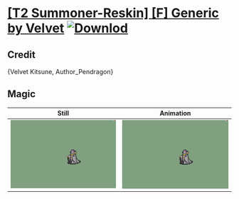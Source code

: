 # [\[T2 Summoner-Reskin\] \[F\] Generic by Velvet](./) [![Downlod](https://img.shields.io/badge/Download--red?style=social&logo=github)](https://minhaskamal.github.io/DownGit/#/home?url=https://github.com/Klokinator/FE-Repo/tree/main/Battle%20Animations%2FMagi%20-%20Dark-Type%2F%5BT2%20Summoner-Reskin%5D%20%5BF%5D%20Generic%20by%20Velvet%2F6.%20Magic)

## Credit

{Velvet Kitsune, Author_Pendragon}

## Magic

| Still | Animation |
| :---: | :-------: |
| ![Magic still](./Magic_000.png) | ![Magic animation](./Magic.gif) |
